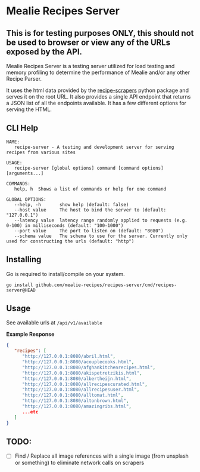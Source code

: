 # Mealie Recipes Server

## This is for testing purposes ONLY, this should not be used to browser or view any of the URLs exposed by the API.

Mealie Recipes Server is a testing server utilized for load testing and memory profiling to determine the performance of Mealie and/or any other Recipe Parser.

It uses the html data provided by the [recipe-scrapers](https://github.com/hhursev/recipe-scrapers) python package and serves it on the root URL. It also provides a single API endpoint that returns a JSON list of all the endpoints available. It has a few different options for serving the HTML.

## CLI Help

```shell
NAME:
   recipe-server - A testing and development server for serving recipes from various sites

USAGE:
   recipe-server [global options] command [command options] [arguments...]

COMMANDS:
   help, h  Shows a list of commands or help for one command

GLOBAL OPTIONS:
   --help, -h       show help (default: false)
   --host value     The host to bind the server to (default: "127.0.0.1")
   --latency value  latency range randomly applied to requests (e.g. 0-100) in milliseconds (default: "100-1000")
   --port value     The port to listen on (default: "8080")
   --schema value   The schema to use for the server. Currently only used for constructing the urls (default: "http")
```

## Installing

Go is required to install/compile on your system.

```shell
go install github.com/mealie-recipes/recipes-server/cmd/recipes-server@HEAD
```

## Usage

See available urls at `/api/v1/available`

**Example Response**

```json
{
   "recipes": [
      "http://127.0.0.1:8080/abril.html",
      "http://127.0.0.1:8080/acouplecooks.html",
      "http://127.0.0.1:8080/afghankitchenrecipes.html",
      "http://127.0.0.1:8080/akispetretzikis.html",
      "http://127.0.0.1:8080/albertheijn.html",
      "http://127.0.0.1:8080/allrecipescurated.html",
      "http://127.0.0.1:8080/allrecipesuser.html",
      "http://127.0.0.1:8080/alltomat.html",
      "http://127.0.0.1:8080/altonbrown.html",
      "http://127.0.0.1:8080/amazingribs.html",
      ...etc
   ]
}


```

## TODO:

- [ ] Find / Replace all image references with a single image (from unsplash or something) to eliminate network calls on scrapers
